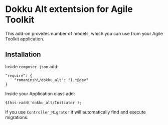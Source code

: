 # Dokku Alt extentsion for Agile Toolkit

This add-on provides number of models, which you can use from your
Agile Toolkit application. 

## Installation

Inside `composer.json` add:

    "require": {
        "romaninsh\/dokku_alt": "1.*@dev"
    }

Inside your Application class add:

    $this->add('dokku_alt/Initiator');

If you use `Controller_Migrator` it will automatically find and execute
migrations.
